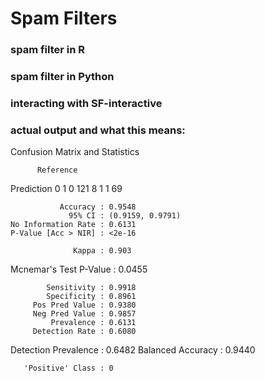 # Spam Filters

### spam filter in R 




### spam filter in Python 



### interacting with SF-interactive




### actual output and what this means: 
Confusion Matrix and Statistics

          Reference
Prediction   0   1
         0 121   8
         1   1  69

               Accuracy : 0.9548
                 95% CI : (0.9159, 0.9791)
    No Information Rate : 0.6131
    P-Value [Acc > NIR] : <2e-16

                  Kappa : 0.903
 Mcnemar's Test P-Value : 0.0455

            Sensitivity : 0.9918
            Specificity : 0.8961
         Pos Pred Value : 0.9380
         Neg Pred Value : 0.9857
             Prevalence : 0.6131
         Detection Rate : 0.6080
   Detection Prevalence : 0.6482
      Balanced Accuracy : 0.9440

       'Positive' Class : 0